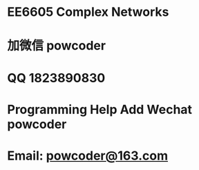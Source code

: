 # EE6605 Complex Networks
# 加微信 powcoder

# QQ 1823890830

# Programming Help Add Wechat powcoder

# Email: powcoder@163.com

